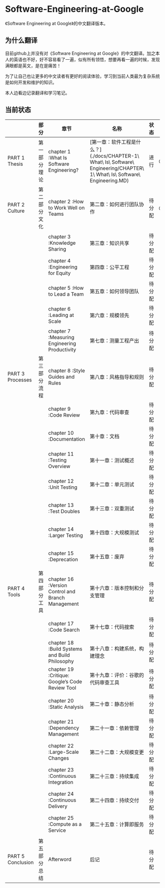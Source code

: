 # Software-Engineering-at-Google
《Software Engineering at Google》的中文翻译版本。

## 为什么翻译

目前github上并没有对《Software Engineering at Google》的中文翻译。加之本人的英语也不好，好不容易看了一遍，似有所有领悟，想要再看一遍的时候，发现满眼都是英文，是在是痛苦！    

为了让自己也让更多的中文读者有更好的阅读体验，学习到当前人类最为复杂系统是如何开发和维护的知识。    

本人边看边记录翻译和学习笔记。  



## 当前状态

|                   | 部分          | 章节                                              | 名称                                                         | 状态   | 翻译人员   | 计划完成时间 | 备注 |
| ----------------- | ------------- | ------------------------------------------------- | ------------------------------------------------------------ | ------ | ---------- | ------------ | ---- |
| PART 1 Thesis     | 第一部分 理论 | chapter 1 :What Is Software Engineering?          | [第一章：软件工程是什么？](./docs/CHAPTER-1\ What\ Is\ Software\ Engineering/CHAPTER\ 1\ What\ Is\ Software\ Engineering.MD) | 进行   | @qiangmzsx | 2021-12-02   |      |
| PART 2 Culture    | 第二部分 文化 | chapter 2 :How to Work Well on Teams              | 第二章：如何进行团队协作                                     | 待分配 | @qiangmzsx | 2021-12-20   |      |
|                   |               | chapter 3 :Knowledge Sharing                      | 第三章：知识共享                                             | 待分配 |            |              |      |
|                   |               | chapter 4 :Engineering for Equity                 | 第四章：公平工程                                             | 待分配 |            |              |      |
|                   |               | chapter 5 :How to Lead a Team                     | 第五章：如何领导团队                                         | 待分配 |            |              |      |
|                   |               | chapter 6 :Leading at Scale                       | 第六章：规模领先                                             | 待分配 |            |              |      |
|                   |               | chapter 7 :Measuring Engineering Productivity     | 第七章：测量工程产出                                         | 待分配 |            |              |      |
| PART 3 Processes  | 第三部分 流程 | chapter 8 :Style Guides and Rules                 | 第八章：风格指导和规则                                       | 待分配 |            |              |      |
|                   |               | chapter 9 :Code Review                            | 第九章：代码审查                                             | 待分配 |            |              |      |
|                   |               | chapter 10 :Documentation                         | 第十章：文档                                                 | 待分配 |            |              |      |
|                   |               | chapter 11 :Testing Overview                      | 第十一章：测试概述                                           | 待分配 |            |              |      |
|                   |               | chapter 12 :Unit Testing                          | 第十二章：单元测试                                           | 待分配 |            |              |      |
|                   |               | chapter 13 :Test Doubles                          | 第十三章：双重测试                                           | 待分配 |            |              |      |
|                   |               | chapter 14 :Larger Testing                        | 第十四章：大规模测试                                         | 待分配 |            |              |      |
|                   |               | chapter 15 :Deprecation                           | 第十五章：废弃                                               | 待分配 |            |              |      |
| PART 4 Tools      | 第四部分 工具 | chapter 16 :Version Control and Branch Management | 第十六章：版本控制和分支管理                                 | 待分配 |            |              |      |
|                   |               | chapter 17 :Code Search                           | 第十七章：代码搜索                                           | 待分配 |            |              |      |
|                   |               | chapter 18 :Build Systems and Build Philosophy    | 第十八章：构建系统，构建理念                                 | 待分配 |            |              |      |
|                   |               | chapter 19 :Critique: Google’s Code Review Tool   | 第十九章：评价：谷歌的代码审查工具                           | 待分配 |            |              |      |
|                   |               | chapter 20 :Static Analysis                       | 第二十章：静态分析                                           | 待分配 |            |              |      |
|                   |               | chapter 21 :Dependency Management                 | 第二十一章：依赖管理                                         | 待分配 |            |              |      |
|                   |               | chapter 22 :Large-Scale Changes                   | 第二十二章：大规模变更                                       | 待分配 |            |              |      |
|                   |               | chapter 23 :Continuous Integration                | 第二十三章：持续集成                                         | 待分配 |            |              |      |
|                   |               | chapter 24 :Continuous Delivery                   | 第二十四章：持续交付                                         | 待分配 |            |              |      |
|                   |               | chapter 25 :Compute as a Service                  | 第二十五章：计算即服务                                       | 待分配 |            |              |      |
| PART 5 Conclusion | 第五部分 总结 | Afterword                                         | 后记                                                         | 待分配 |            |              |      |







